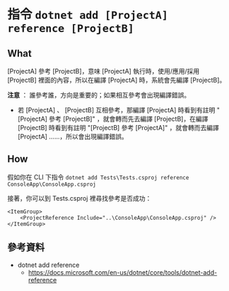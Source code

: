 # 指令 `dotnet add [ProjectA] reference [ProjectB]`


## What

[ProjectA] 參考 [ProjectB]，意味 [ProjectA] 執行時，使用/應用/採用 [ProjectB] 裡面的內容，所以在編譯 [ProjectA] 時，系統會先編譯 [ProjectB]。

**注意** ： 誰參考誰，方向是重要的；如果相互參考會出現編譯錯誤。
  * 若 [ProjectA] 、 [ProjectB] 互相參考，那編譯 [ProjectA] 時看到有註明 "[ProjectA] 參考 [ProjectB]" ，就會轉而先去編譯 [ProjectB]，在編譯 [ProjectB] 時看到有註明 "[ProjectB] 參考 [ProjectA]" ，就會轉而去編譯  [ProjectA] ……，所以會出現編譯錯誤。


## How

假如你在 CLI 下指令 `dotnet add Tests\Tests.csproj reference ConsoleApp\ConsoleApp.csproj`

接著，你可以到 Tests.csproj 裡尋找參考是否成功：

```
<ItemGroup>
    <ProjectReference Include="..\ConsoleApp\ConsoleApp.csproj" />
</ItemGroup>
```


## 參考資料

* dotnet add reference
  * https://docs.microsoft.com/en-us/dotnet/core/tools/dotnet-add-reference
